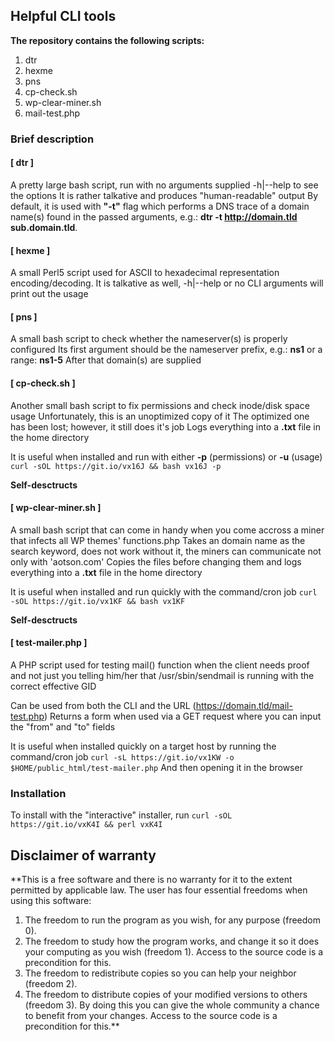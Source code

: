## Helpful CLI tools

**The repository contains the following scripts:**

1. dtr
1. hexme
1. pns
1. cp-check.sh
1. wp-clear-miner.sh
1. mail-test.php

### **Brief description**

#### [ dtr ]
A pretty large bash script, run with no arguments supplied -h|--help to see the options
It is rather talkative and produces "human-readable" output
By default, it is used with **"-t"** flag which performs a DNS trace of a domain name(s)
found in the passed arguments, e.g.: **dtr -t http://domain.tld sub.domain.tld**.

#### [ hexme ]
A small Perl5 script used for ASCII to hexadecimal representation encoding/decoding.
It is talkative as well, -h|--help or no CLI arguments will print out the usage

#### [ pns ]
A small bash script to check whether the nameserver(s) is properly configured
Its first argument should be the nameserver prefix, e.g.: **ns1** or a range: **ns1-5**
After that domain(s) are supplied

#### [ cp-check.sh ]
Another small bash script to fix permissions and check inode/disk space usage
Unfortunately, this is an unoptimized copy of it
The optimized one has been lost; however, it still does it's job
Logs everything into a **.txt** file in the home directory

It is useful when installed and run with either **-p** (permissions) or **-u** (usage)
`curl -sOL https://git.io/vx16J && bash vx16J -p`

**Self-desctructs**

#### [ wp-clear-miner.sh ]
A small bash script that can come in handy when you come accross a miner that infects all WP themes' functions.php
Takes an domain name as the search keyword, does not work without it, the miners can communicate not only with 'aotson.com'
Copies the files before changing them and logs everything into a **.txt** file in the home directory

It is useful when installed and run quickly with the command/cron job
`curl -sOL https://git.io/vx1KF && bash vx1KF`

**Self-desctructs**

#### [ test-mailer.php ]
A PHP script used for testing mail() function when the client needs proof and not just you telling him/her that /usr/sbin/sendmail is running with the correct effective GID

Can be used from both the CLI and the URL (https://domain.tld/mail-test.php)
Returns a form when used via a GET request where you can input the "from" and "to" fields

It is useful when installed quickly on a target host by running the command/cron job
`curl -sL https://git.io/vx1KW -o $HOME/public_html/test-mailer.php`
And then opening it in the browser

### **Installation**
To install with the "interactive" installer, run
`curl -sOL https://git.io/vxK4I && perl vxK4I`

## Disclaimer of warranty

**This is a free software and there is no warranty for it to the extent permitted by applicable law.
The user has four essential freedoms when using this software:
1. The freedom to run the program as you wish, for any purpose (freedom
0).
1. The freedom to study how the program works, and change it so it does your computing as you wish (freedom 1). Access to the source
code is a precondition for this.
1. The freedom to redistribute copies so you can help your neighbor (freedom 2).
1. The freedom to distribute copies of your modified versions to others (freedom 3). By doing this you can give the whole community a
chance to benefit from your changes. Access to the source code is a precondition for this.**

